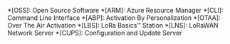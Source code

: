 *[OSS]: Open Source Software
*[ARM]: Azure Resource Manager
*[CLI]: Command Line Interface
*[ABP]: Activation By Personalization
*[OTAA]: Over The Air Activation
*[LBS]: LoRa Basics™ Station
*[LNS]: LoRaWAN Network Server
*[CUPS]: Configuration and Update Server